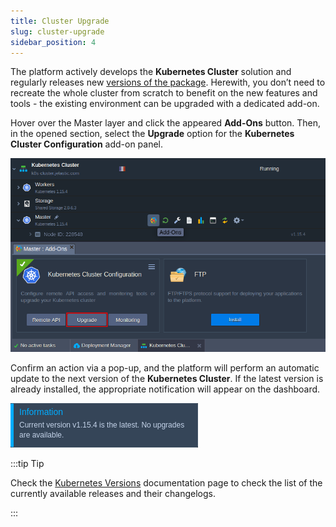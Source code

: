 ```yaml
---
title: Cluster Upgrade
slug: cluster-upgrade
sidebar_position: 4
---
```


<!-- ## Kubernetes Cluster: Upgrade Package -->

The platform actively develops the **Kubernetes Cluster** solution and regularly releases new [versions of the package](/kubernetes-hosting/kubernetes-cluster/cluster-versions). Herewith, you don’t need to recreate the whole cluster from scratch to benefit on the new features and tools - the existing environment can be upgraded with a dedicated add-on.

Hover over the Master layer and click the appeared **Add-Ons** button. Then, in the opened section, select the **Upgrade** option for the **Kubernetes Cluster Configuration** add-on panel.

<div style={{
    display:'flex',
    justifyContent: 'center',
    margin: '0 0 1rem 0'
}}>

![Locale Dropdown](./img/ClusterUpgrade/01--kubernetes-cluster-upgrade-add-on.png)

</div>

Confirm an action via a pop-up, and the platform will perform an automatic update to the next version of the **Kubernetes Cluster**. If the latest version is already installed, the appropriate notification will appear on the dashboard.

<div style={{
    display:'flex',
    justifyContent: 'center',
    margin: '0 0 1rem 0'
}}>

![Locale Dropdown](./img/ClusterUpgrade/02-kubernetes-cluster-latest-version-update.png)

</div>

:::tip Tip

Check the [Kubernetes Versions](/kubernetes-hosting/kubernetes-cluster/cluster-versions) documentation page to check the list of the currently available releases and their changelogs.

:::
